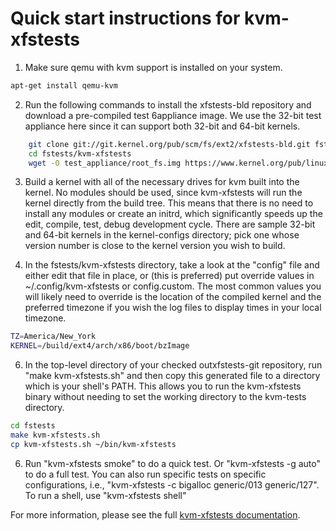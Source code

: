 # Quick start instructions for kvm-xfstests

1.  Make sure qemu with kvm support is installed on your system.
```bash
apt-get install qemu-kvm
```

2.  Run the following commands to install the xfstests-bld repository
and download a pre-compiled test 6appliance image.  We use the 32-bit
test appliance here since it can support both 32-bit and 64-bit kernels.
```bash
    git clone git://git.kernel.org/pub/scm/fs/ext2/xfstests-bld.git fstests
    cd fstests/kvm-xfstests
    wget -O test_appliance/root_fs.img https://www.kernel.org/pub/linux/kernel/people/tytso/kvm-xfstests/root_fs.img.i386
```

3.  Build a kernel with all of the necessary drives for kvm built into
    the kernel.  No modules should be used, since kvm-xfstests will
    run the kernel directly from the build tree. This means that there
    is no need to install any modules or create an initrd, which
    significantly speeds up the edit, compile, test, debug development
    cycle.  There are sample 32-bit and 64-bit kernels in the
    kernel-configs directory; pick one whose version number is close
    to the kernel version you wish to build.

4.  In the fstests/kvm-xfstests directory, take a look at the "config"
    file and either edit that file in place, or (this is preferred)
    put override values in ~/.config/kvm-xfstests or config.custom.
    The most common values you will likely need to override is the
    location of the compiled kernel and the preferred timezone if you
    wish the log files to display times in your local timezone.
```bash
TZ=America/New_York
KERNEL=/build/ext4/arch/x86/boot/bzImage
```

6.  In the top-level directory of your checked outxfstests-git
repository, run "make kvm-xfstests.sh" and then copy this generated
file to a directory which is your shell's PATH.  This allows you to
run the kvm-xfstests binary without needing to set the working
directory to the kvm-tests directory.
```bash
cd fstests
make kvm-xfstests.sh
cp kvm-xfstests.sh ~/bin/kvm-xfstests
```

6.  Run "kvm-xfstests smoke" to do a quick test.  Or "kvm-xfstests
    -g auto" to do a full test.  You can also run specific tests on
    specific configurations, i.e., "kvm-xfstests -c bigalloc
    generic/013 generic/127".   To run a shell, use "kvm-xfstests shell"

For more information, please see the full [kvm-xfstests
documentation](kvm-xfstests.md).

